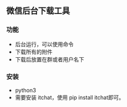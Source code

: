 ## 微信后台下载工具
### 功能
* 后台运行，可以使用命令
* 下载所有的附件
* 下载后放置在群或者用户名下
### 安装
* python3 
* 需要安装 itchat，使用 pip install itchat即可。
